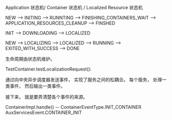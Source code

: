 
Application 状态机/ Container 状态机 / Localized Resource 状态机

NEW --> INITING --> RUNNTING
    --> FINISHING_CONTAINERS_WAIT --> APPLICATION_RESOURCES_CLEANUP --> FINSHED

INIT --> DOWNLOADING --> LOCALIZED

NEW --> LOCALIZING --> LOCALIZED --> RUNNING --> EXITED_WITH_SUCCESS --> DONE

生命周期由状态机维护。

TestContainer.testLocalizationRequest():

通过向中央异步调度器发送事件， 实现了服务之间的松耦合。 每个服务， 处理一类事件， 然后输出一类事件。

接下来， 就是要弄清楚各个事件的来源。

ContainerImpl.handle() -- ContainerEventType.INIT_CONTAINER
                      AuxServicesEvent.CONTAINER_INIT
